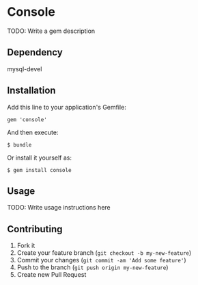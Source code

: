 # Console

TODO: Write a gem description

## Dependency
mysql-devel

## Installation

Add this line to your application's Gemfile:

    gem 'console'

And then execute:

    $ bundle

Or install it yourself as:

    $ gem install console

## Usage

TODO: Write usage instructions here

## Contributing

1. Fork it
2. Create your feature branch (`git checkout -b my-new-feature`)
3. Commit your changes (`git commit -am 'Add some feature'`)
4. Push to the branch (`git push origin my-new-feature`)
5. Create new Pull Request
